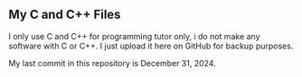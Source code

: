## My C and C++ Files
I only use C and C++ for programming tutor only, i do not make any software with C or C++.
I just upload it here on GitHub for backup purposes.

My last commit in this repository is December 31, 2024.
